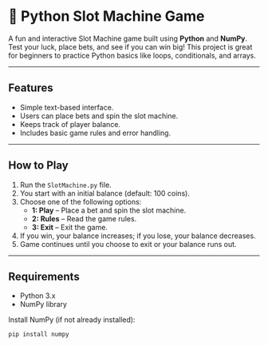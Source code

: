 # 🎰 Python Slot Machine Game

A fun and interactive Slot Machine game built using **Python** and **NumPy**.  
Test your luck, place bets, and see if you can win big! This project is great for beginners to practice Python basics like loops, conditionals, and arrays.

---

## **Features**
- Simple text-based interface.  
- Users can place bets and spin the slot machine.  
- Keeps track of player balance.  
- Includes basic game rules and error handling.  

---

## **How to Play**
1. Run the `SlotMachine.py` file.  
2. You start with an initial balance (default: 100 coins).  
3. Choose one of the following options:  
   - **1: Play** – Place a bet and spin the slot machine.  
   - **2: Rules** – Read the game rules.  
   - **3: Exit** – Exit the game.  
4. If you win, your balance increases; if you lose, your balance decreases.  
5. Game continues until you choose to exit or your balance runs out.  

---

## **Requirements**
- Python 3.x  
- NumPy library  

Install NumPy (if not already installed):  
```bash
pip install numpy
